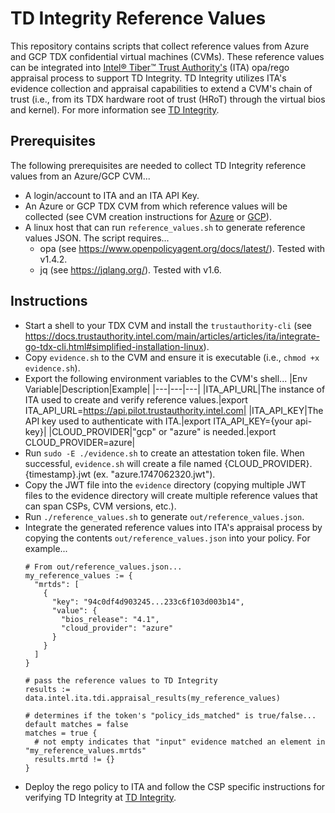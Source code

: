 # TD Integrity Reference Values
This repository contains scripts that collect reference values from Azure and GCP TDX confidential virtual machines (CVMs).
These reference values can be integrated into [Intel® Tiber™ Trust Authority's](http://www.intel.com/trustauthority) (ITA)
opa/rego appraisal process to support TD Integrity.  TD Integrity utilizes ITA's evidence collection and appraisal capabilities to extend a CVM's chain of trust (i.e., from its TDX hardware root of trust (HRoT) through the virtual bios and kernel).  For more information see [TD Integrity](https://docs.trustauthority.intel.com/main/articles/articles/ita/concept-td-integrity.html).

## Prerequisites
The following prerequisites are needed to collect TD Integrity reference values from an Azure/GCP CVM...
- A login/account to ITA and an ITA API Key.
- An Azure or GCP TDX CVM from which reference values will be collected (see CVM creation instructions for [Azure](https://docs.trustauthority.intel.com/main/articles/articles/ita/tutorial-tdx.html#creating-a-vm-with-intel-tdx-on-microsoft-azure) or [GCP](https://docs.trustauthority.intel.com/main/articles/articles/ita/tutorial-tdx.html#creating-a-cvm-with-intel-tdx-on-gcp)).
- A linux host that can run `reference_values.sh` to generate reference values JSON.  The script requires...
  - opa (see https://www.openpolicyagent.org/docs/latest/).  Tested with v1.4.2.
  - jq (see https://jqlang.org/).  Tested with v1.6.

## Instructions
- Start a shell to your TDX CVM and install the `trustauthority-cli` (see https://docs.trustauthority.intel.com/main/articles/articles/ita/integrate-go-tdx-cli.html#simplified-installation-linux).
- Copy `evidence.sh` to the CVM and ensure it is executable (i.e., `chmod +x evidence.sh`).
- Export the following environment variables to the CVM's shell...
    |Env Variable|Description|Example|
    |---|---|---|
    |ITA_API_URL|The instance of ITA used to create and verify reference values.|export ITA_API_URL=https://api.pilot.trustauthority.intel.com|
    |ITA_API_KEY|The API key used to authenticate with ITA.|export ITA_API_KEY={your api-key}|
    |CLOUD_PROVIDER|"gcp" or "azure" is needed.|export CLOUD_PROVIDER=azure|
- Run `sudo -E ./evidence.sh` to create an attestation token file.  When successful, `evidence.sh` will create a file named {CLOUD_PROVIDER}.{timestamp}.jwt (ex. "azure.1747062320.jwt").
- Copy the JWT file into the `evidence` directory (copying multiple JWT files to the evidence directory will create multiple reference values that can span CSPs, CVM versions, etc.).
- Run `./reference_values.sh` to generate `out/reference_values.json`.
- Integrate the generated reference values into ITA's appraisal process by copying the contents `out/reference_values.json` into your policy.  For example...
  ```
  # From out/reference_values.json...
  my_reference_values := {
    "mrtds": [
      {
        "key": "94c0df4d903245...233c6f103d003b14",
        "value": {
          "bios_release": "4.1",
          "cloud_provider": "azure"
        }
      }
    ]
  }

  # pass the reference values to TD Integrity 
  results := data.intel.ita.tdi.appraisal_results(my_reference_values)

  # determines if the token's "policy_ids_matched" is true/false...
  default matches = false
  matches = true {
    # not empty indicates that "input" evidence matched an element in "my_reference_values.mrtds"
    results.mrtd != {}
  }

  ```
- Deploy the rego policy to ITA and follow the CSP specific instructions for verifying TD Integrity at [TD Integrity](https://docs.trustauthority.intel.com/main/articles/articles/ita/concept-td-integrity.html).
  
